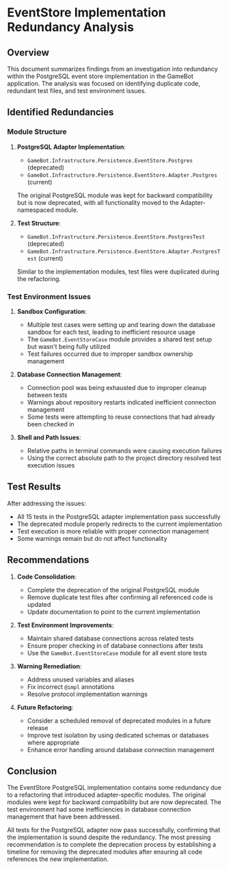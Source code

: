 # EventStore Implementation Redundancy Analysis

## Overview

This document summarizes findings from an investigation into redundancy within the PostgreSQL event store implementation in the GameBot application. The analysis was focused on identifying duplicate code, redundant test files, and test environment issues.

## Identified Redundancies

### Module Structure

1. **PostgreSQL Adapter Implementation**:
   - `GameBot.Infrastructure.Persistence.EventStore.Postgres` (deprecated)
   - `GameBot.Infrastructure.Persistence.EventStore.Adapter.Postgres` (current)

   The original PostgreSQL module was kept for backward compatibility but is now deprecated, with all functionality moved to the Adapter-namespaced module.

2. **Test Structure**:
   - `GameBot.Infrastructure.Persistence.EventStore.PostgresTest` (deprecated)
   - `GameBot.Infrastructure.Persistence.EventStore.Adapter.PostgresTest` (current)

   Similar to the implementation modules, test files were duplicated during the refactoring.

### Test Environment Issues

1. **Sandbox Configuration**:
   - Multiple test cases were setting up and tearing down the database sandbox for each test, leading to inefficient resource usage
   - The `GameBot.EventStoreCase` module provides a shared test setup but wasn't being fully utilized
   - Test failures occurred due to improper sandbox ownership management

2. **Database Connection Management**:
   - Connection pool was being exhausted due to improper cleanup between tests
   - Warnings about repository restarts indicated inefficient connection management
   - Some tests were attempting to reuse connections that had already been checked in

3. **Shell and Path Issues**:
   - Relative paths in terminal commands were causing execution failures
   - Using the correct absolute path to the project directory resolved test execution issues

## Test Results

After addressing the issues:

- All 15 tests in the PostgreSQL adapter implementation pass successfully
- The deprecated module properly redirects to the current implementation
- Test execution is more reliable with proper connection management
- Some warnings remain but do not affect functionality

## Recommendations

1. **Code Consolidation**:
   - Complete the deprecation of the original PostgreSQL module
   - Remove duplicate test files after confirming all referenced code is updated
   - Update documentation to point to the current implementation

2. **Test Environment Improvements**:
   - Maintain shared database connections across related tests
   - Ensure proper checking in of database connections after tests
   - Use the `GameBot.EventStoreCase` module for all event store tests

3. **Warning Remediation**:
   - Address unused variables and aliases
   - Fix incorrect `@impl` annotations
   - Resolve protocol implementation warnings

4. **Future Refactoring**:
   - Consider a scheduled removal of deprecated modules in a future release
   - Improve test isolation by using dedicated schemas or databases where appropriate
   - Enhance error handling around database connection management

## Conclusion

The EventStore PostgreSQL implementation contains some redundancy due to a refactoring that introduced adapter-specific modules. The original modules were kept for backward compatibility but are now deprecated. The test environment had some inefficiencies in database connection management that have been addressed.

All tests for the PostgreSQL adapter now pass successfully, confirming that the implementation is sound despite the redundancy. The most pressing recommendation is to complete the deprecation process by establishing a timeline for removing the deprecated modules after ensuring all code references the new implementation. 